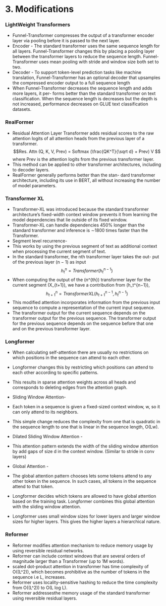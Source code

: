 
# 3. Modifications

### LightWeight Transformers

- Funnel-Transformer compresses the output of a transformer encoder layer via pooling before it is passed to the next layer. 
- Encoder - The standard transformer uses the same sequence length for all layers. Funnel-Transformer changes this by placing a pooling layer between the transformer layers to reduce the sequence length. Funnel-Transformer uses mean pooling with stride and window size both set to two.
- Decoder - To support token-level prediction tasks like  machine translation, Funnel-Transformer has an optional decoder that upsamples the compressed encoder output to a full sequence length
- When Funnel-Transformer decreases the sequence length and adds more layers, it per- forms better than the standard transformer on text classification. When the sequence length is decreases but the depth is not increased, performance decreases on GLUE text classification datasets.

### RealFormer

- Residual Attention Layer Transformer adds residual scores to the raw attention logits of all attention heads from the previous layer of a transformer. 
    $$Res. Attn (Q, K, V, Prev) = Softmax (\frac{QK^T}{\sqrt d} + Prev) V $$
    where Prev is the attention logits from the previous transformer layer. 
- This method can be applied to other transformer architectures, including to decoder layers.
- RealFormer generally performs better than the stan- dard transformer architecture, including its use in BERT, all without increasing the number of model parameters.

### Transformer XL
 
- Transformer-XL was introduced because the standard transformer architecture’s fixed-width context window prevents it from learning the model dependencies that lie outside of its fixed window.
- Transformer-XL can handle dependencies 450% longer than the standard transformer and inference is ∼1800 times faster than the Transformer.
- Segment level recurrence- 
- This works by using the previous segment of text as additional context when processing the current segment of text. 
- In the standard transformer, the nth transformer layer takes the out- put of the previous layer (n − 1) as input
    $$ h_t^n = Transformer(h_t^{n−1})$$
- When computing the output of the \(n^{th}\) transformer layer for the current segment \(X_{t+1}\), we have a contribution from \(h_t^{n−1}\), 
    $$ h_{t+1}^n = TransformerXL(h_{t+1}^{n−1}, h_t^{n−1})$$
- This modified attention incorporates information from the previous input sequence to compute a representation of the current input sequence. 
- The transformer output for the current sequence depends on the transformer output for the previous sequence. The transformer output for the previous sequence depends on the sequence before that one and on the previous transformer layer.



### Longformer

- When calculating self-attention there are usually no restrictions on which positions in the sequence can attend to each other.
- Longformer changes this by restricting which positions can attend to each other according to specific patterns. 
- This results in sparse attention weights across all heads and corresponds to deleting edges from the attention graph. 
- Sliding Window Attention- 
- Each token in a sequence is given a fixed-sized context window, w, so it can only attend to its neighbors. 
- This simple change reduces the complexity from one that is quadratic in the sequence length to one that is linear in the sequence length, O(Lw). 


- Dilated Sliding Window Attention - 
- This attention pattern extends the width of the sliding window attention by add gaps of size d in the context window. (Similar to stride in conv layers)


- Global Attention - 
- The global attention pattern chooses lets some tokens attend to any other token in the sequence. In such cases, all tokens in the sequence attend to that token.


- Longformer decides which tokens are allowed to have global attention based on the training task. Longformer combines this global attention with the sliding window attention.
- Longformer uses small window sizes for lower layers and larger window sizes for higher layers. This gives the higher layers a hierarchical nature. 

### Reformer

- Reformer modifies attention mechanism to reduce memory usage by using reversible residual networks. 
- Reformer can include context windows that are several orders of magnitude larger than a Transformer (up to 1M words).
- scaled dot-product attention in transformer has time complexity of O(\(L^2\)), which becomes prohibitive as the number of tokens in the sequence i.e L, increases.
- Reformer uses locality-sensitive hashing to reduce the time complexity from O(\(L^2\)) to O(L log L).
- Reformer addressesthe memory usage of the standard transformer using reversible residual layers.



